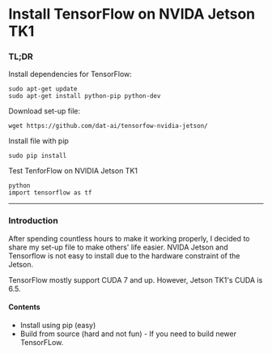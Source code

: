Install TensorFlow on NVIDA Jetson TK1
========================================
### TL;DR
Install dependencies for TensorFlow:
```shell
sudo apt-get update
sudo apt-get install python-pip python-dev
```
Download set-up file: 
```shell
wget https://github.com/dat-ai/tensorfow-nvidia-jetson/
```
Install file with pip
```shell
sudo pip install
```
Test TenforFlow on NVIDIA Jetson TK1
```shell
python
import tensorflow as tf
```
-----
### Introduction

After spending countless hours to make it working properly, I decided to share my set-up file to make others' life easier. NVIDA Jetson and Tensorflow is not easy to install due to the hardware constraint of the Jetson. 

TensorFlow mostly support CUDA 7 and up. However, Jetson TK1's CUDA is 6.5. 

#### Contents
* Install using pip (easy)
* Build from source (hard and not fun) - If you need to build newer TensorFLow.
